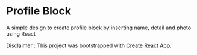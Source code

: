 # Profile Block

A simple design to create profile block by inserting name, detail and photo using React

Disclaimer : This project was bootstrapped with [Create React App](https://github.com/facebook/create-react-app).
